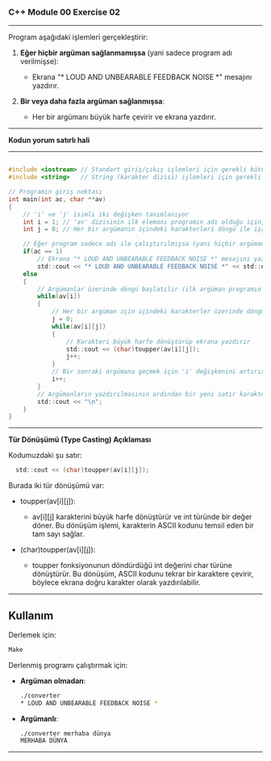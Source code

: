 ### C++ Module 00 Exercise 02

---

Program aşağıdaki işlemleri gerçekleştirir:
1. **Eğer hiçbir argüman sağlanmamışsa** (yani sadece program adı verilmişse):
   - Ekrana "* LOUD AND UNBEARABLE FEEDBACK NOISE *" mesajını yazdırır.

2. **Bir veya daha fazla argüman sağlanmışsa**:
   - Her bir argümanı büyük harfe çevirir ve ekrana yazdırır.

---
**Kodun yorum satırlı hali**

---

```c

#include <iostream> // Standart giriş/çıkış işlemleri için gerekli kütüphane
#include <string>   // String (karakter dizisi) işlemleri için gerekli kütüphane

// Programın giriş noktası
int main(int ac, char **av)
{
    // 'i' ve 'j' isimli iki değişken tanımlanıyor
    int i = 1; // 'av' dizisinin ilk elemanı programın adı olduğu için, giriş argümanlarından ilkini işaret eder
    int j = 0; // Her bir argümanın içindeki karakterleri döngü ile işaret eder

    // Eğer program sadece adı ile çalıştırılmışsa (yani hiçbir argüman verilmemişse)
    if(ac == 1)
        // Ekrana "* LOUD AND UNBEARABLE FEEDBACK NOISE *" mesajını yazdırır
        std::cout << "* LOUD AND UNBEARABLE FEEDBACK NOISE *" << std::endl;
    else
    {
        // Argümanlar üzerinde döngü başlatılır (ilk argüman programın adı olduğu için i = 1'den başlar)
        while(av[i])
        {
            // Her bir argüman için içindeki karakterler üzerinde döngü başlatılır
            j = 0;
            while(av[i][j])
            {
                // Karakteri büyük harfe dönüştürüp ekrana yazdırır
                std::cout << (char)toupper(av[i][j]);
                j++;
            }
            // Bir sonraki argümana geçmek için 'i' değişkenini artırır
            i++;
        }
        // Argümanların yazdırılmasının ardından bir yeni satır karakteri ekler
        std::cout << "\n";
    }
}
```

---

**Tür Dönüşümü (Type Casting) Açıklaması**

Kodumuzdaki şu satır:

```c
  std::cout << (char)toupper(av[i][j]);
```

Burada iki tür dönüşümü var:

  - toupper(av[i][j]):
      - av[i][j] karakterini büyük harfe dönüştürür ve int türünde bir değer döner. Bu dönüşüm işlemi, karakterin ASCII kodunu temsil eden bir tam sayı sağlar.


  - (char)toupper(av[i][j]):
    - toupper fonksiyonunun döndürdüğü int değerini char türüne dönüştürür. Bu dönüşüm, ASCII kodunu tekrar bir karaktere çevirir, böylece ekrana doğru karakter olarak yazdırılabilir.

---

## Kullanım

Derlemek için:
  ```sh
  Make
   ```

Derlenmiş programı çalıştırmak için:

- **Argüman olmadan**:
  ```sh
  ./converter
  * LOUD AND UNBEARABLE FEEDBACK NOISE *

- **Argümanlı**:
  ```sh
  ./converter merhaba dünya
  MERHABA DÜNYA

---

